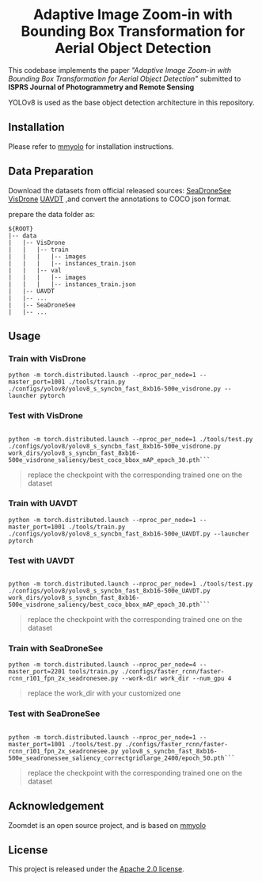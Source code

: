 

<div align="center">   

# Adaptive Image Zoom-in with Bounding Box Transformation for Aerial Object Detection
</div>

This codebase implements the paper *"Adaptive Image Zoom-in with Bounding Box Transformation for Aerial Object Detection"* submitted 
to **ISPRS Journal of Photogrammetry and Remote Sensing**

YOLOv8 is used as the base object detection architecture in this repository.


## Installation

Please refer to [mmyolo](https://github.com/open-mmlab/mmyolo) for installation instructions. 


## Data Preparation
Download the datasets from official released sources:
[SeaDroneSee](https://seadronessee.cs.uni-tuebingen.de/dataset)
[VisDrone](https://aiskyeye.com/home/)
[UAVDT](https://datasetninja.com/uavdt)
,and convert the annotations to COCO json format.

prepare the data folder as:

```
${ROOT}
|-- data
|   |-- VisDrone
|   |   |-- train
|   |   |   |-- images
|   |   |   |-- instances_train.json
|   |   |-- val
|   |   |   |-- images
|   |   |   |-- instances_train.json
|   |-- UAVDT
|   |-- ...
|   |-- SeaDroneSee
|   |-- ...
```

## Usage

### Train with VisDrone

```
python -m torch.distributed.launch --nproc_per_node=1 --master_port=1001 ./tools/train.py ./configs/yolov8/yolov8_s_syncbn_fast_8xb16-500e_visdrone.py --launcher pytorch
```
### Test with VisDrone

```

python -m torch.distributed.launch --nproc_per_node=1 ./tools/test.py ./configs/yolov8/yolov8_s_syncbn_fast_8xb16-500e_visdrone.py work_dirs/yolov8_s_syncbn_fast_8xb16-500e_visdrone_saliency/best_coco_bbox_mAP_epoch_30.pth```
```
> replace the checkpoint with the corresponding trained one on the dataset


### Train with UAVDT

```
python -m torch.distributed.launch --nproc_per_node=1 --master_port=1001 ./tools/train.py ./configs/yolov8/yolov8_s_syncbn_fast_8xb16-500e_UAVDT.py --launcher pytorch
```
### Test with UAVDT

```

python -m torch.distributed.launch --nproc_per_node=1 ./tools/test.py ./configs/yolov8/yolov8_s_syncbn_fast_8xb16-500e_UAVDT.py work_dirs/yolov8_s_syncbn_fast_8xb16-500e_visdrone_saliency/best_coco_bbox_mAP_epoch_30.pth```
```
> replace the checkpoint with the corresponding trained one on the dataset


### Train with SeaDroneSee

```
python -m torch.distributed.launch --nproc_per_node=4 --master_port=2201 tools/train.py ./configs/faster_rcnn/faster-rcnn_r101_fpn_2x_seadronesee.py --work-dir work_dir --num_gpu 4
```
> replace the work_dir with your customized one
### Test with SeaDroneSee

```

python -m torch.distributed.launch --nproc_per_node=1 --master_port=1001 ./tools/test.py ./configs/faster_rcnn/faster-rcnn_r101_fpn_2x_seadronesee.py yolov8_s_syncbn_fast_8xb16-500e_seadronessee_saliency_correctgridlarge_2400/epoch_50.pth```

```
> replace the checkpoint with the corresponding trained one on the dataset

## Acknowledgement

Zoomdet is an open source project, and is based on [mmyolo](https://github.com/open-mmlab/mmyolo)

## License

This project is released under the [Apache 2.0 license](LICENSE).
